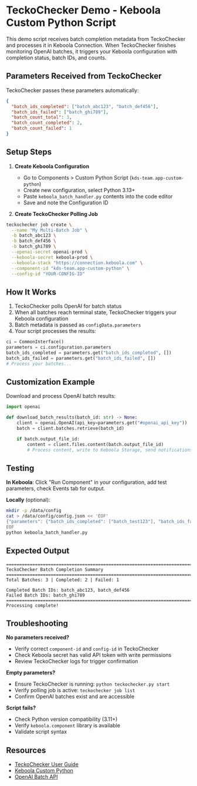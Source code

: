 # TeckoChecker Demo - Keboola Custom Python Script

This demo script receives batch completion metadata from TeckoChecker and processes it in Keboola Connection. When TeckoChecker finishes monitoring OpenAI batches, it triggers your Keboola configuration with completion status, batch IDs, and counts.

## Parameters Received from TeckoChecker

TeckoChecker passes these parameters automatically:

```json
{
  "batch_ids_completed": ["batch_abc123", "batch_def456"],
  "batch_ids_failed": ["batch_ghi789"],
  "batch_count_total": 3,
  "batch_count_completed": 2,
  "batch_count_failed": 1
}
```

## Setup Steps

1. **Create Keboola Configuration**
   - Go to Components > Custom Python Script (`kds-team.app-custom-python`)
   - Create new configuration, select Python 3.13+
   - Paste `keboola_batch_handler.py` contents into the code editor
   - Save and note the Configuration ID

2. **Create TeckoChecker Polling Job**

```bash
teckochecker job create \
  --name "My Multi-Batch Job" \
  -b batch_abc123 \
  -b batch_def456 \
  -b batch_ghi789 \
  --openai-secret openai-prod \
  --keboola-secret keboola-prod \
  --keboola-stack "https://connection.keboola.com" \
  --component-id "kds-team.app-custom-python" \
  --config-id "YOUR-CONFIG-ID"
```

## How It Works

1. TeckoChecker polls OpenAI for batch status
2. When all batches reach terminal state, TeckoChecker triggers your Keboola configuration
3. Batch metadata is passed as `configData.parameters`
4. Your script processes the results:

```python
ci = CommonInterface()
parameters = ci.configuration.parameters
batch_ids_completed = parameters.get("batch_ids_completed", [])
batch_ids_failed = parameters.get("batch_ids_failed", [])
# Process your batches...
```

## Customization Example

Download and process OpenAI batch results:

```python
import openai

def download_batch_results(batch_id: str) -> None:
    client = openai.OpenAI(api_key=parameters.get("#openai_api_key"))
    batch = client.batches.retrieve(batch_id)

    if batch.output_file_id:
        content = client.files.content(batch.output_file_id)
        # Process content, write to Keboola Storage, send notifications, etc.
```

## Testing

**In Keboola**: Click "Run Component" in your configuration, add test parameters, check Events tab for output.

**Locally** (optional):
```bash
mkdir -p /data/config
cat > /data/config/config.json << 'EOF'
{"parameters": {"batch_ids_completed": ["batch_test123"], "batch_ids_failed": [], "batch_count_total": 1, "batch_count_completed": 1, "batch_count_failed": 0}}
EOF
python keboola_batch_handler.py
```

## Expected Output

```
================================================================================
TeckoChecker Batch Completion Summary
================================================================================
Total Batches: 3 | Completed: 2 | Failed: 1

Completed Batch IDs: batch_abc123, batch_def456
Failed Batch IDs: batch_ghi789
================================================================================
Processing complete!
```

## Troubleshooting

**No parameters received?**
- Verify correct `component-id` and `config-id` in TeckoChecker
- Check Keboola secret has valid API token with write permissions
- Review TeckoChecker logs for trigger confirmation

**Empty parameters?**
- Ensure TeckoChecker is running: `python teckochecker.py start`
- Verify polling job is active: `teckochecker job list`
- Confirm OpenAI batches exist and are accessible

**Script fails?**
- Check Python version compatibility (3.11+)
- Verify `keboola.component` library is available
- Validate script syntax

## Resources

- [TeckoChecker User Guide](../docs/USER_GUIDE.md)
- [Keboola Custom Python](https://github.com/keboola/component-custom-python)
- [OpenAI Batch API](https://platform.openai.com/docs/api-reference/batch)
